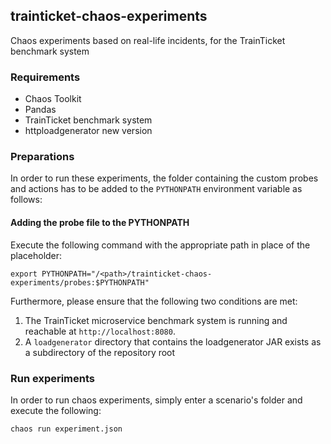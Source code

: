 ## trainticket-chaos-experiments
Chaos experiments based on real-life incidents, for the TrainTicket benchmark system

### Requirements
- Chaos Toolkit
- Pandas
- TrainTicket benchmark system
- httploadgenerator new version 

### Preparations
In order to run these experiments, the folder containing the custom probes and actions has to be added to the `PYTHONPATH` environment variable as follows:
#### Adding the probe file to the PYTHONPATH
Execute the following command with the appropriate path in place of the placeholder:
```shell
export PYTHONPATH="/<path>/trainticket-chaos-experiments/probes:$PYTHONPATH"
```
Furthermore, please ensure that the following two conditions are met:
1. The TrainTicket microservice benchmark system is running and reachable at `http://localhost:8080`.
2. A `loadgenerator` directory that contains the loadgenerator JAR exists as a subdirectory of the repository root

### Run experiments
In order to run chaos experiments, simply enter a scenario's folder and execute the following:
```shell
chaos run experiment.json
```
